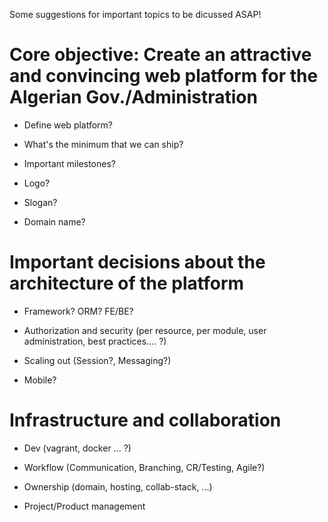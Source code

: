 Some suggestions for important topics to be dicussed ASAP!
# Core objective: Create an attractive and convincing web platform for the Algerian Gov./Administration

- Define web platform? 

- What's the minimum that we can ship?

- Important milestones?

- Logo? 

- Slogan?

- Domain name?

# Important decisions about the architecture of the platform 

- Framework? ORM? FE/BE?

- Authorization and security (per resource, per module, user administration, best practices.... ?) 

- Scaling out (Session?, Messaging?)

- Mobile?

# Infrastructure and collaboration

- Dev (vagrant, docker ... ?)

- Workflow (Communication, Branching, CR/Testing, Agile?)

- Ownership (domain, hosting, collab-stack, ...)

- Project/Product management

